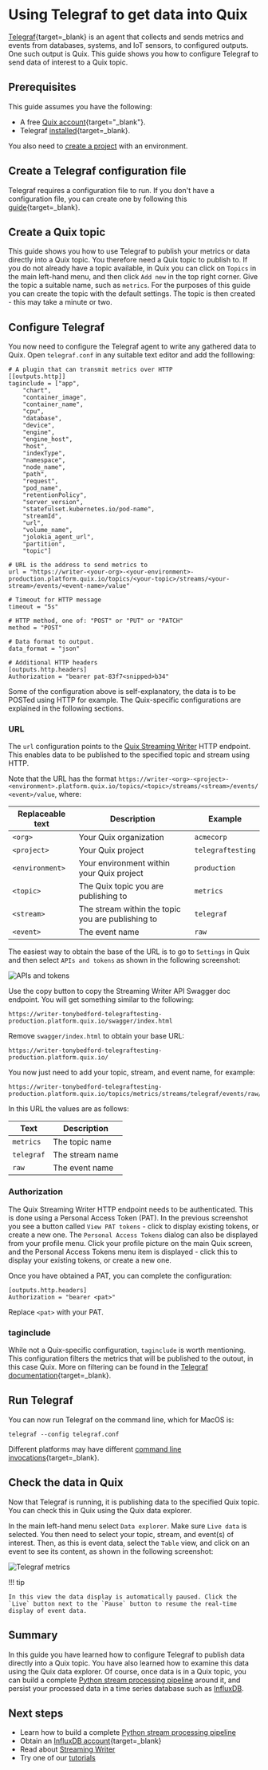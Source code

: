 # Using Telegraf to get data into Quix

[Telegraf](https://docs.influxdata.com/telegraf/v1/){target=_blank} is an agent that collects and sends metrics and events from databases, systems, and IoT sensors, to configured outputs. One such output is Quix. This guide shows you how to configure Telegraf to send data of interest to a Quix topic.

## Prerequisites

This guide assumes you have the following:

* A free [Quix account](https://portal.platform.quix.ai/self-sign-up){target="_blank"}.
* Telegraf [installed](https://docs.influxdata.com/telegraf/v1/install/){target=_blank}.

You also need to [create a project](../../create/create-project.md) with an environment.

## Create a Telegraf configuration file

Telegraf requires a configuration file to run. If you don't have a configuration file, you can create one by following this [guide](https://docs.influxdata.com/telegraf/v1/get-started/#configure-telegraf){target=_blank}.

## Create a Quix topic

This guide shows you how to use Telegraf to publish your metrics or data directly into a Quix topic. You therefore need a Quix topic to publish to. If you do not already have a topic available, in Quix you can click on `Topics` in the main left-hand menu, and then click `Add new` in the top right corner. Give the topic a suitable name, such as `metrics`. For the purposes of this guide you can create the topic with the default settings. The topic is then created - this may take a minute or two.

## Configure Telegraf

You now need to configure the Telegraf agent to write any gathered data to Quix. Open `telegraf.conf` in any suitable text editor and add the folllowing:

```
# A plugin that can transmit metrics over HTTP
[[outputs.http]]
taginclude = ["app",
    "chart",
    "container_image",
    "container_name",
    "cpu",
    "database",
    "device",
    "engine",
    "engine_host",
    "host",
    "indexType",
    "namespace",
    "node_name",
    "path",
    "request",
    "pod_name",
    "retentionPolicy",
    "server_version",
    "statefulset.kubernetes.io/pod-name",
    "streamId",
    "url",
    "volume_name",
    "jolokia_agent_url",
    "partition",
    "topic"]

# URL is the address to send metrics to
url = "https://writer-<your-org>-<your-environment>-production.platform.quix.io/topics/<your-topic>/streams/<your-stream>/events/<event-name>/value"

# Timeout for HTTP message
timeout = "5s"

# HTTP method, one of: "POST" or "PUT" or "PATCH"
method = "POST"

# Data format to output.
data_format = "json"

# Additional HTTP headers
[outputs.http.headers]
Authorization = "bearer pat-83f7<snipped>b34"
```

Some of the configuration above is self-explanatory, the data is to be POSTed using HTTP for example. The Quix-specific configurations are explained in the following sections.

### URL

The `url` configuration points to the [Quix Streaming Writer](../../apis/streaming-writer-api/overview.md) HTTP endpoint. This enables data to be published to the specified topic and stream using HTTP. 

Note that the URL has the format `https://writer-<org>-<project>-<environment>.platform.quix.io/topics/<topic>/streams/<stream>/events/<event>/value`, where:

| Replaceable text | Description | Example |
|----|----|----|
| `<org>` | Your Quix organization | `acmecorp` |
| `<project>` | Your Quix project | `telegraftesting` |
| `<environment>` | Your environment within your Quix project | `production` |
| `<topic>`| The Quix topic you are publishing to | `metrics` |
| `<stream>` | The stream within the topic you are publishing to | `telegraf` |
| `<event>` | The event name | `raw` |

The easiest way to obtain the base of the URL is to go to `Settings` in Quix and then select `APIs and tokens` as shown in the following screenshot:

![APIs and tokens](../../images/integrations/apis-and-tokens.png)

Use the copy button to copy the Streaming Writer API Swagger doc endpoint. You will get something similar to the following:

```
https://writer-tonybedford-telegraftesting-production.platform.quix.io/swagger/index.html
```

Remove `swagger/index.html` to obtain your base URL:

```
https://writer-tonybedford-telegraftesting-production.platform.quix.io/
```

You now just need to add your topic, stream, and event name, for example:

```
https://writer-tonybedford-telegraftesting-production.platform.quix.io/topics/metrics/streams/telegraf/events/raw/value
```

In this URL the values are as follows:

| Text | Description |
|----|----|
| `metrics` | The topic name |
| `telegraf` | The stream name |
| `raw` | The event name |

### Authorization

The Quix Streaming Writer HTTP endpoint needs to be authenticated. This is done using a Personal Access Token (PAT). In the previous screenshot you see a button called `View PAT tokens` - click to display existing tokens, or create a new one. The `Personal Access Tokens` dialog can also be displayed from your profile menu. Click your profile picture on the main Quix screen, and the Personal Access Tokens menu item is displayed - click this to display your existing tokens, or create a new one.

Once you have obtained a PAT, you can complete the configuration:

```
[outputs.http.headers]
Authorization = "bearer <pat>"
```

Replace `<pat>` with your PAT.

### taginclude

While not a Quix-specific configuration, `taginclude` is worth mentioning. This configuration filters the metrics that will be published to the outout, in this case Quix. More on filtering can be found in the [Telegraf documentation](https://docs.influxdata.com/telegraf/v1/configuration/#metric-filtering){target=_blank}.

## Run Telegraf

You can now run Telegraf on the command line, which for MacOS is:

``` shell
telegraf --config telegraf.conf
```

Different platforms may have different [command line invocations](https://docs.influxdata.com/telegraf/v1/get-started/#start-telegraf){target=_blank}.

## Check the data in Quix

Now that Telegraf is running, it is publishing data to the specified Quix topic. You can check this in Quix using the Quix data explorer.

In the main left-hand menu select `Data explorer`. Make sure `Live data` is selected. You then need to select your topic, stream, and event(s) of interest. Then, as this is event data, select the `Table` view, and click on an event to see its content, as shown in the following screenshot:

![Telegraf metrics](../../images/integrations/telegraf-data-explorer.png)

!!! tip

    In this view the data display is automatically paused. Click the `Live` button next to the `Pause` button to resume the real-time display of event data.

## Summary

In this guide you have learned how to configure Telegraf to publish data directly into a Quix topic. You have also learned how to examine this data using the Quix data explorer. Of course, once data is in a Quix topic, you can build a complete [Python stream processing pipeline](../../get-started/quixtour/overview.md) around it, and persist your processed data in a time series database such as [InfluxDB](overview.md). 

## Next steps

* Learn how to build a complete [Python stream processing pipeline](../../get-started/quixtour/overview.md)
* Obtain an [InfluxDB account](https://www.influxdata.com/products/influxdb-cloud/serverless/){target=_blank}
* Read about [Streaming Writer](../../apis/streaming-writer-api/overview.md)
* Try one of our [tutorials](../../tutorials/overview.md)
